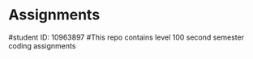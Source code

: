 # Assignments
#student ID: 10963897
#This repo contains level 100 second semester coding assignments
